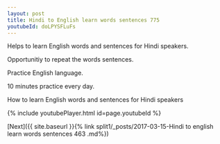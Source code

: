 ```yaml
---
layout: post
title: Hindi to English learn words sentences 775 
youtubeId: doLPYSFLuFs
---
```

 
 
Helps to learn English words and sentences for Hindi speakers.

Opportunitiy to repeat the words sentences. 

Practice English language. 
 
10 minutes practice every day. 
 
How to learn English words and sentences for Hindi speakers 
 
{% include youtubePlayer.html id=page.youtubeId %}
 
 
[Next]({{ site.baseurl }}{% link  split1/_posts/2017-03-15-Hindi to english learn words sentences 463 .md%})
 
